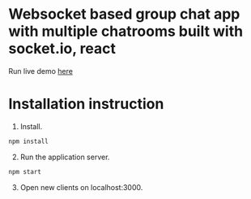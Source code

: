 # Websocket based group chat app with multiple chatrooms built with socket.io, react

Run live demo [here](https://drednes.github.io/demo/webcam-selfie/)

# Installation instruction

1. Install.
``` bash
npm install
```
2. Run the application server.
``` bash
npm start
```
3. Open new clients on localhost:3000.
